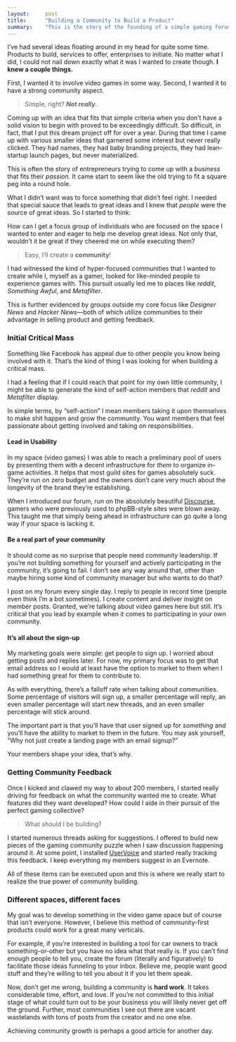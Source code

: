 ```yaml
---
layout:     post
title:      "Building a Community to Build a Product"
summary:    "This is the story of the founding of a simple gaming forum called Strats.co and how focused communities can be utilized to deliver ideas for future endeavors."
---
```


I’ve had several ideas floating around in my head for quite some time. Products to build, services to offer, enterprises to initiate. No matter what I did, I could not nail down exactly what it was I wanted to create though. **I knew a couple things.**

First, I wanted it to involve video games in some way. Second, I wanted it to have a strong community aspect.

> Simple, right? **_Not really._**

Coming up with an idea that fits that simple criteria when you don’t have a solid vision to begin with proved to be exceedingly difficult. So difficult, in fact, that I put this dream project off for over a year. During that time I came up with various smaller ideas that garnered some interest but never really clicked. They had names, they had baby branding projects, they had lean-startup launch pages, but never materialized.

This is often the story of entrepreneurs trying to come up with a _business_ that fits their _passion._ It came start to seem like the old trying to fit a square peg into a round hole.

What I didn’t want was to force something that didn’t feel right. I needed that special sauce that leads to great ideas and I knew that _people_ were the source of great ideas. So I started to think:

How can I get a focus group of individuals who are focused on the space I wanted to enter and eager to help me develop great ideas. Not only that, wouldn’t it be great if they cheered me on while executing them?

> Easy, I’ll create a **community**!

I had witnessed the kind of hyper-focused communities that I wanted to create while I, myself as a gamer, looked for like-minded people to experience games with. This pursuit usually led me to places like _reddit_, _Something Awful_, and _Metafilter_.

This is further evidenced by groups outside my core focus like _Designer News_ and _Hacker News_—both of which utilize communities to their advantage in selling product and getting feedback.

### Initial Critical Mass

Something like Facebook has appeal due to other people you know being involved with it. That’s the kind of thing I was looking for when building a critical mass.

I had a feeling that if I could reach that point for my own little community, I might be able to generate the kind of self-action members that _reddit_ and _Metafilter_ display.

In simple terms, by “self-action” I mean members taking it upon themselves to make shit happen and grow the community. You want members that feel passionate about getting involved and taking on responsibilities.

#### Lead in Usability

In my space (video games) I was able to reach a preliminary pool of users by presenting them with a decent infrastructure for _them_ to organize in-game activities. It helps that most guild sites for games absolutely suck. They’re run on zero budget and the owners don’t care very much about the longevity of the brand they’re establishing.

When I introduced our forum, run on the absolutely beautiful [Discourse](http://discourse.org/), gamers who were previously used to phpBB-style sites were blown away. This taught me that simply being ahead in infrastructure can go quite a long way if your space is lacking it.

#### Be a real part of your community

It should come as no surprise that people need community leadership. If you’re not building something for yourself and actively participating in the community, it’s going to fail. I don’t see any way around that, other than maybe hiring some kind of community manager but who wants to do that?

I post on my forum every single day. I reply to people in record time (people even think I’m a bot sometimes). I create content and deliver insight on member posts. Granted, we’re talking about video games here but still. It’s critical that you lead by example when it comes to participating in your own community.

#### It’s all about the sign-up

My marketing goals were simple: get people to sign up. I worried about getting posts and replies later. For now, my primary focus was to get that email address so I would at least have the option to market to them when I had something great for them to contribute to.

As with everything, there’s a falloff rate when talking about communities. Some percentage of visitors will sign up, a smaller percentage will reply, an even smaller percentage will start new threads, and an even smaller percentage will stick around.

The important part is that you’ll have that user signed up for _something_ and you’ll have the ability to market to them in the future. You may ask yourself, “Why not just create a landing page with an email signup?”

Your members shape your idea, that’s why.

### Getting Community Feedback

Once I kicked and clawed my way to about 200 members, I started really driving for feedback on what the community wanted me to create. What features did they want developed? How could I aide in their pursuit of the perfect gaming collective?

> What should I be building?

I started numerous threads asking for suggestions. I offered to build new pieces of the gaming community puzzle when I saw discussion happening around it. At some point, I installed [UserVoice](https://www.uservoice.com/) and started really tracking this feedback. I keep everything my members suggest in an Evernote.

All of these items can be executed upon and this is where we really start to realize the true power of community building.

### Different spaces, different faces

My goal was to develop something in the video game space but of course that isn’t everyone. However, I believe this method of community-first products could work for a great many verticals.

For example, if you’re interested in building a tool for car owners to track something-or-other but you have no idea what that really is. If you can’t find enough people to tell you, create the forum (literally and figuratively) to facilitate those ideas funneling to your inbox. Believe me, people want good stuff and they’re willing to tell you about it if you let them speak.

Now, don’t get me wrong, building a community is **hard work**. It takes considerable time, effort, and love. If you’re not committed to this initial stage of what could turn out to be your business you will likely never get off the ground. Further, most communities I see out there are vacant wastelands with tons of posts from the creator and no one else.

Achieving community growth is perhaps a good article for another day.

